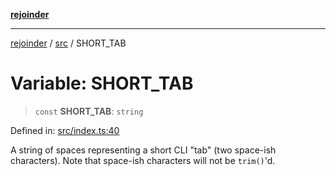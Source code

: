 [**rejoinder**](../../README.md)

***

[rejoinder](../../README.md) / [src](../README.md) / SHORT\_TAB

# Variable: SHORT\_TAB

> `const` **SHORT\_TAB**: `string`

Defined in: [src/index.ts:40](https://github.com/Xunnamius/rejoinder/blob/748babba233d71cd2034695ee391d03a3782c67b/src/index.ts#L40)

A string of spaces representing a short CLI "tab" (two space-ish characters).
Note that space-ish characters will not be `trim()`'d.
